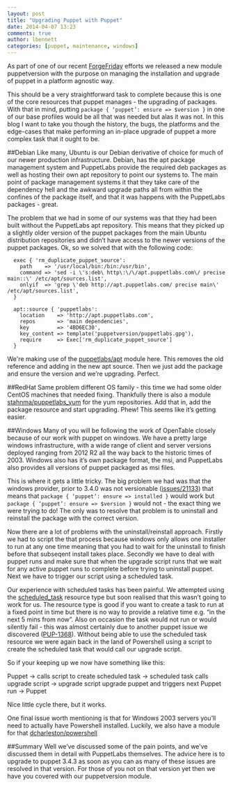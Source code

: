 ```yaml
---
layout: post
title: "Upgrading Puppet with Puppet"
date: 2014-04-07 13:23
comments: true
author: lbennett
categories: [puppet, maintenance, windows]
---
```


As part of one of our recent [ForgeFriday](http://tech.toptable.co.uk/blog/2014/04/04/forgefriday-our-commitment-to-the-puppet-forge/) efforts we released a new module puppetversion with the purpose on managing the installation and upgrade of puppet in a platform agnostic way.


This should be a very straightforward task to complete because this is one of the core resources that puppet manages - the upgrading of packages. With that in mind, putting `package { ‘puppet’: ensure => $version }` in one of our base profiles would be all that was needed but alas it was not. In this blog I want to take you though the history, the bugs, the platforms and the edge-cases that make performing an in-place upgrade of puppet a more complex task that it ought to be.

##Debian
Like many, Ubuntu is our Debian derivative of choice for much of our newer production infrastructure. Debian, has the apt package management system and PuppetLabs provide the required deb packages as well as hosting their own apt repository to point our systems to. The main point of package management systems it that they take care of the dependency hell and the awkward upgrade paths all from within the confines of the package itself, and that it was happens with the PuppetLabs packages - great. 

The problem that we had in some of our systems was that they had been built without the PuppetLabs apt repository. This means that they picked up a slightly older version of the puppet packages from the main Ubuntu distribution repositories and didn’t have access to the newer versions of the puppet packages. Ok, so we solved that with the following code:

      exec { 'rm_duplicate_puppet_source':
        path    => '/usr/local/bin:/bin:/usr/bin',
        command => 'sed -i \'s:deb\ http\:\/\/apt.puppetlabs.com\/ precise main::\' /etc/apt/sources.list',
        onlyif  => 'grep \'deb http://apt.puppetlabs.com/ precise main\' /etc/apt/sources.list',
      }

      apt::source { 'puppetlabs':
        location    => 'http://apt.puppetlabs.com',
        repos       => 'main dependencies',
        key         => '4BD6EC30',
        key_content => template('puppetversion/puppetlabs.gpg'),
        require     => Exec['rm_duplicate_puppet_source']
      }

We're making use of the [puppetlabs/apt](http://forge.puppetlabs.com/puppetlabs/apt) module here. This removes the old reference and adding in the new apt source. Then we just add the package and ensure the version and we’re upgrading. Perfect.

##RedHat
Same problem different OS family - this time we had some older CentOS machines that needed fixing. Thankfully there is also a module [stahnma/puppetlabs_yum](http://forge.puppetlabs.com/stahnma/puppetlabs_yum) for the yum repositories. Add that in, add the package resource and start upgrading. Phew! This seems like it’s getting easier.

##Windows
Many of you will be following the work of OpenTable closely because of our work with puppet on windows. We have a pretty large windows infrastructure, with a wide range of client and server versions deployed ranging from 2012 R2 all the way back to the historic times of 2003. Windows also has it’s own package format, the msi, and PuppetLabs also provides all versions of puppet packaged as msi files. 

This is where it gets a little tricky. The big problem we had was that the windows provider, prior to 3.4.0 was not versionable ([issues/21133](http://projects.puppetlabs.com/issues/21133)) that means that `package { ‘puppet’: ensure => installed }` would work but `package { ‘puppet’: ensure => $version }` would not - the exact thing we were trying to do! The only was to resolve that problem is to uninstall and reinstall the package with the correct version.

Now there are a lot of problems with the uninstall/reinstall approach. Firstly we had to script the that process because windows only allows one installer to run at any one time meaning that you had to wait for the uninstall to finish before that subseqent install takes place. Secondly we have to deal with puppet runs and make sure that when the upgrade script runs that we wait for any active puppet runs to complete before trying to uninstall puppet. Next we have to trigger our script using a scheduled task.

Our experience with scheduled tasks has been painful. We attempted using the [scheduled_task](http://docs.puppetlabs.com/references/latest/type.html#scheduledtask) resource type but soon realised that this wasn’t going to work for us. The resource type is good if you want to create a task to run at a fixed point in time but there is no way to provide a relative time e.g. “in the next 5 mins from now”. Also on occasion the task would not run or would silently fail - this was almost certainly due to another puppet issue we discovered ([PUP-1368](https://tickets.puppetlabs.com/browse/PUP-1368)). Without being able to use the scheduled task resource we were again back in the land of Powershell using a script to create the scheduled task that would call our upgrade script. 

So if your keeping up we now have something like this:

Puppet -> calls script to create scheduled task -> scheduled task calls upgrade script -> upgrade script upgrade puppet and triggers next Puppet run -> Puppet

Nice little cycle there, but it works.

One final issue worth mentioning is that for Windows 2003 servers you’ll need to actually have Powershell installed. Luckily, we also have a module for that [dcharleston/powershell](http://forge.puppetlabs.com/dcharleston/powershell)

##Summary
Well we’ve discussed some of the pain points, and we’ve discussed them in detail with PuppetLabs themselves. The advice here is to upgrade to puppet 3.4.3 as soon as you can as many of these issues are resolved in that version. For those of you not on that version yet then we have you covered with our puppetversion module.